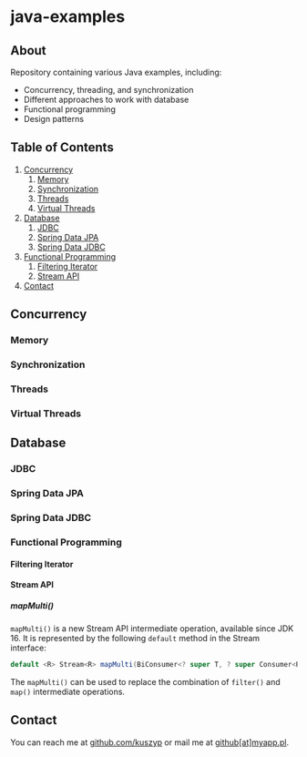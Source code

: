 # java-examples

## About

Repository containing various Java examples, including:

- Concurrency, threading, and synchronization
- Different approaches to work with database
- Functional programming
- Design patterns

## Table of Contents

1. [Concurrency](#concurrency)
   1. [Memory](#memory)
   2. [Synchronization](#synchronization)
   3. [Threads](#threads)
   4. [Virtual Threads](#virtual-threads)
2. [Database](#database)
   1. [JDBC](#jdbc)
   2. [Spring Data JPA](#spring-data-jpa)
   3. [Spring Data JDBC](#spring-data-jdbc)
3. [Functional Programming](#functional-programming)
   1. [Filtering Iterator](#filtering-iterator)
   2. [Stream API](#stream-api)
4. [Contact](#contact)

## Concurrency

### Memory

### Synchronization

### Threads

### Virtual Threads

## Database

### JDBC

### Spring Data JPA

### Spring Data JDBC

### Functional Programming

#### Filtering Iterator

#### Stream API

##### mapMulti()

`mapMulti()` is a new Stream API intermediate operation, available since JDK 16. It is represented by the following
`default` method in the Stream interface:

```java
default <R> Stream<R> mapMulti(BiConsumer<? super T, ? super Consumer<R>> mapper)
```

The `mapMulti()` can be used to replace the combination of `filter()` and `map()` intermediate operations.

## Contact

You can reach me at [github.com/kuszyp](https://github.com/kuszyp) or mail me at [github[at]myapp.pl](mailto:github@myapp.pl).
